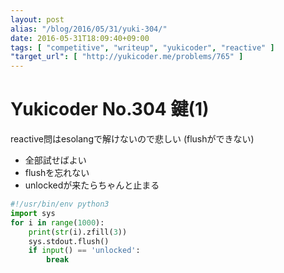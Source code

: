 ```yaml
---
layout: post
alias: "/blog/2016/05/31/yuki-304/"
date: 2016-05-31T18:09:40+09:00
tags: [ "competitive", "writeup", "yukicoder", "reactive" ]
"target_url": [ "http://yukicoder.me/problems/765" ]
---
```


# Yukicoder No.304 鍵(1)

reactive問はesolangで解けないので悲しい (flushができない)

-   全部試せばよい
-   flushを忘れない
-   unlockedが来たらちゃんと止まる

``` python
#!/usr/bin/env python3
import sys
for i in range(1000):
    print(str(i).zfill(3))
    sys.stdout.flush()
    if input() == 'unlocked':
        break
```
